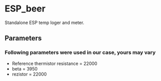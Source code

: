 # ESP_beer
Standalone ESP temp loger and meter.

## Parameters
### Following parameters were used in our case, yours may vary
- Reference thermistor resistance = 22000
- beta = 3950
- rezistor = 22000
